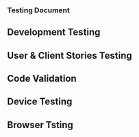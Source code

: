 

### Testing Document ###



## Development Testing ##

## User & Client Stories Testing ##

## Code Validation ##

## Device Testing ##

## Browser Tsting ##
